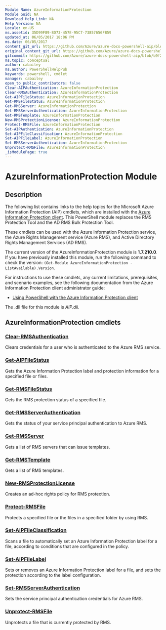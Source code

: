 ```yaml
---
Module Name: AzureInformationProtection
Module Guid: NA
Download Help Link: NA
Help Version: NA
Locale: en-US
ms.assetid: 35D99F89-BD73-457E-95C7-73857656FB59
updated_at: 06/05/2017 18:06 PM
ms.date: 06/05/2017
content_git_url: https://github.com/Azure/azure-docs-powershell-aip/blob/release-ipclient/Azure%20Information%20Protection/AzureInformationProtection/vlatest/AIP.md
original_content_git_url: https://github.com/Azure/azure-docs-powershell-aip/blob/release-ipclient/Azure%20Information%20Protection/AzureInformationProtection/vlatest/AIP.md
gitcommit: https://github.com/Azure/azure-docs-powershell-aip/blob/b9f2cd835701d7348427c25ef3696c18252ecfc4
ms.topic: conceptual
author: cabailey
ms.author: PowerShellHelpPub
keywords: powershell, cmdlet
manager: cabailey
open_to_public_contributors: false
Clear-AIPAuthentication: AzureInformationProtection
Clear-RMSAuthentication: AzureInformationProtection
Get-AIPFileStatus: AzureInformationProtection
Get-RMSFileStatus: AzureInformationProtection
Get-RMSServer: AzureInformationProtection
Get-RMSServerAuthentication: AzureInformationProtection
Get-RMSTemplate: AzureInformationProtection
New-RMSProtectionLicense: AzureInformationProtection
Protect-RMSFile: AzureInformationProtection
Set-AIPAuthentication: AzureInformationProtection
Set-AIPFileClassification: AzureInformationProtection
Set-AIPFileLabel: AzureInformationProtection
Set-RMSServerAuthentication: AzureInformationProtection
Unprotect-RMSFile: AzureInformationProtection
_isModulePage: true
---
```


# AzureInformationProtection Module
## Description
The following list contains links to the help topics for the Microsoft Azure Information Protection (AIP) cmdlets, which are installed with the [Azure Information Protection client](/information-protection/rms-client/aip-client). This PowerShell module replaces the RMS Protection Tool and the AD RMS Bulk Protection Tool. 

These cmdlets can be used with the Azure Information Protection service, the Azure Rights Management service (Azure RMS), and Active Directory Rights Management Services (AD RMS). 

The current version of the AzureInformationProtection module is **1.7.210.0**. If you have previously installed this module, run the following command to check the version: `(Get-Module AzureInformationProtection -ListAvailable).Version`.

For instructions to use these cmdlets, any current limitations, prerequisites, and scenario examples, see the following documentation from the Azure Information Protection client administrator guide: 

- [Using PowerShell with the Azure Information Protection client](/information-protection/rms-client/client-admin-guide-powershell)


The .dll file for this module is *AIP.dll*.

## AzureInformationProtection cmdlets
### [Clear-RMSAuthentication](./Clear-RMSAuthentication.md)
Clears credentials for a user who is authenticated to the Azure RMS service.

### [Get-AIPFileStatus](./Get-AIPFileStatus.md)
Gets the Azure Information Protection label and protection information for a specified file or files.


### [Get-RMSFileStatus](./Get-RMSFileStatus.md)
Gets the RMS protection status of a specified file.


### [Get-RMSServerAuthentication](./Get-RMSServerAuthentication.md)
Gets the status of your service principal authentication to Azure RMS.


### [Get-RMSServer](./Get-RMSServer.md)
Gets a list of RMS servers that can issue templates.


### [Get-RMSTemplate](./Get-RMSTemplate.md)
Gets a list of RMS templates.


### [New-RMSProtectionLicense](./New-RMSProtectionLicense.md)
Creates an ad-hoc rights policy for RMS protection.


### [Protect-RMSFile](./Protect-RMSFile.md)
Protects a specified file or the files in a specified folder by using RMS.


### [Set-AIPFileClassification](./Set-AIPFileClassification)
Scans a file to automatically set an Azure Information Protection label for a file, according to conditions that are configured in the policy.


### [Set-AIPFileLabel](./Set-AIPFileLabel)
Sets or removes an Azure Information Protection label for a file, and sets the protection according to the label configuration.


### [Set-RMSServerAuthentication](./Set-RMSServerAuthentication.md)
Sets the service principal authentication credentials for Azure RMS.


### [Unprotect-RMSFile](./Unprotect-RMSFile.md)
Unprotects a file that is currently protected by RMS.
